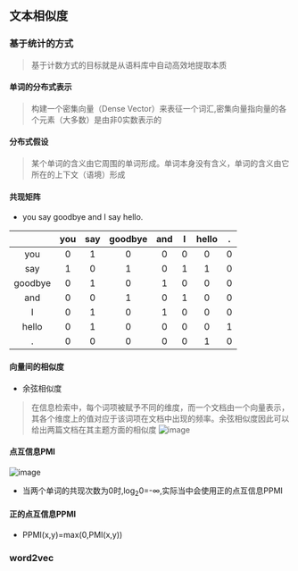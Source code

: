 ## 文本相似度
### 基于统计的方式
> 基于计数方式的目标就是从语料库中自动高效地提取本质
#### 单词的分布式表示
> 构建一个密集向量（Dense Vector）来表征一个词汇,密集向量指向量的各个元素（大多数）是由非0实数表示的
#### 分布式假设
> 某个单词的含义由它周围的单词形成。单词本身没有含义，单词的含义由它所在的上下文（语境）形成
#### 共现矩阵
* you say goodbye and I say hello.

| | you  |say  |goodbye|and|I|hello|.|
|  :----:  | :----:  | :----:  | :----:  | :----:  | :----:  | :----:  | :----:  |
| you|0| 1|0|0|0|0|0|
| say| 1| 0|1|0|1|1|0|
|goodbye|0|1|0|1|0|0|0|
|and|0|0|1|0|1|0|0|
|I |0|1|0|1|0|0|0|
|hello |0|1|0|0|0|0|1|
|. |0|0|0|0|0|1|0|

#### 向量间的相似度
* 余弦相似度 
> 在信息检索中，每个词项被赋予不同的维度，而一个文档由一个向量表示，其各个维度上的值对应于该词项在文档中出现的频率。余弦相似度因此可以给出两篇文档在其主题方面的相似度
![image](https://user-images.githubusercontent.com/13389058/155826597-bde412bf-41b2-402b-b980-5fc7fe9eadfe.png)


#### 点互信息PMI
![image](https://user-images.githubusercontent.com/13389058/155826614-e02cb53a-5d2c-46ba-b78f-6098311611e8.png)
* 当两个单词的共现次数为0时,log<sub>2</sub>0=-∞,实际当中会使用正的点互信息PPMI
#### 正的点互信息PPMI
* PPMI(x,y)=max(0,PMI(x,y))


### word2vec

